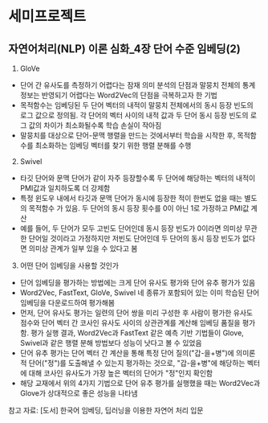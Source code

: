 # 세미프로젝트
## 자연어처리(NLP) 이론 심화_4장 단어 수준 임베딩(2)
1. GloVe
 - 단어 간 유사도를 측정하기 어렵다는 잠재 의미 분석의 단점과 말뭉치 전체의 통계 정보는 반영되기 어렵다는 Word2Vec의 단점을 극복하고자 한 기법
 - 목적함수는 임베딩된 두 단어 벡터의 내적이 말뭉치 전체에서의 동시 등장 빈도의 로그 값으로 정의됨. 각 단어의 벡터 사이의 내적 값과 두 단어 동시 등장 빈도의 로그 값의 차이가 최소화될수록 학습 손실이 작아짐
 - 말뭉치를 대상으로 단어-문맥 행렬을 만드는 것에서부터 학습을 시작한 후, 목적함수를 최소화하는 임베딩 벡터를 찾기 위한 행렬 분해를 수행

2. Swivel
 - 타깃 단어와 문맥 단어가 같이 자주 등장할수록 두 단어에 해당하는 벡터의 내적이 PMI값과 일치하도록 더 강제함
 - 특정 윈도우 내에서 타깃과 문맥 단어가 동시에 등장한 적이 한번도 없을 때는 별도의 목적함수 가 있음. 두 단어의 동시 등장 횟수를 0이 아닌 1로 가정하고 PMI값 계산
 - 예를 들어, 두 단어가 모두 고빈도 단어인데 동시 등장 빈도가 0이라면 의미상 무관한 단어일 것이라고 가정하지만 저빈도 단어인데 두 단어의 동시 등장 빈도가 없다면 의미상 관계가 일부 있을 수 있다고 봄

3. 어떤 단어 임베딩을 사용할 것인가
 - 단어 임베딩을 평가하는 방법에는 크게 단어 유사도 평가와 단어 유추 평가가 있음
 - Word2Vec, FastText, GloVe, Swivel 네 종류가 포함되어 있는 이미 학습된 단어 임베딩을 다운로드하여 평가해봄
 - 먼저, 단어 유사도 평가는 일련의 단어 쌍을 미리 구성한 후 사람이 평가한 유사도 점수와 단어 벡터 간 코사인 유사도 사이의 상관관계를 계산해 임베딩 품질을 평가함. 평가 실행 결과, Word2Vec과 FastText 같은 예측 기반 기법들이 Glove, Swivel과 같은 행렬 분해 방법보다 성능이 낫다고 볼 수 있었음
 - 단어 유추 평가는 단어 벡터 간 계산을 통해 특정 단어 질의("갑-을+병")에 의미론적 단어("정")를 도출해낼 수 있는지 평가하는 것으로, "갑-을+병"에 해당하는 벡터에 대해 코사인 유사도가 가장 높은 벡터의 단어가 "정"인지 확인함
 - 해당 교재에서 위의 4가지 기법으로 단어 유추 평가를 실행했을 때는 Word2Vec과 Glove가 상대적으로 좋은 성능을 나타냄 


참고 자료: [도서] 한국어 임베딩, 딥러닝을 이용한 자연어 처리 입문   